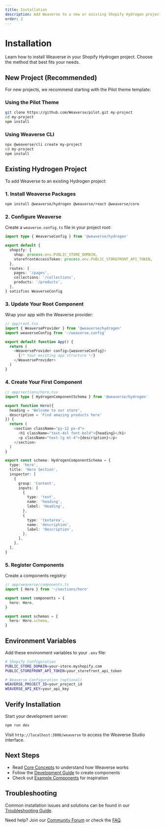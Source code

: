 ```yaml
---
title: Installation
description: Add Weaverse to a new or existing Shopify Hydrogen project.
order: 2
---
```


# Installation

Learn how to install Weaverse in your Shopify Hydrogen project. Choose the method that best fits your needs.

## New Project (Recommended)

For new projects, we recommend starting with the Pilot theme template:

### Using the Pilot Theme

```bash
git clone https://github.com/Weaverse/pilot.git my-project
cd my-project
npm install
```

### Using Weaverse CLI

```bash
npx @weaverse/cli create my-project
cd my-project
npm install
```

## Existing Hydrogen Project

To add Weaverse to an existing Hydrogen project:

### 1. Install Weaverse Packages

```bash
npm install @weaverse/hydrogen @weaverse/react @weaverse/core
```

### 2. Configure Weaverse

Create a `weaverse.config.ts` file in your project root:

```typescript
import type { WeaverseConfig } from '@weaverse/hydrogen'

export default {
  shopify: {
    shop: process.env.PUBLIC_STORE_DOMAIN,
    storefrontAccessToken: process.env.PUBLIC_STOREFRONT_API_TOKEN,
  },
  routes: {
    pages: '/pages',
    collections: '/collections',
    products: '/products',
  },
} satisfies WeaverseConfig
```

### 3. Update Your Root Component

Wrap your app with the Weaverse provider:

```typescript
// app/root.tsx
import { WeaverseProvider } from '@weaverse/hydrogen'
import weaverseConfig from '~/weaverse.config'

export default function App() {
  return (
    <WeaverseProvider config={weaverseConfig}>
      {/* Your existing app structure */}
    </WeaverseProvider>
  )
}
```

### 4. Create Your First Component

```typescript
// app/sections/hero.tsx
import type { HydrogenComponentSchema } from '@weaverse/hydrogen'

export function Hero({ 
  heading = 'Welcome to our store',
  description = 'Find amazing products here' 
}) {
  return (
    <section className="py-12 px-4">
      <h1 className="text-4xl font-bold">{heading}</h1>
      <p className="text-lg mt-4">{description}</p>
    </section>
  )
}

export const schema: HydrogenComponentSchema = {
  type: 'hero',
  title: 'Hero Section',
  inspector: [
    {
      group: 'Content',
      inputs: [
        {
          type: 'text',
          name: 'heading',
          label: 'Heading',
        },
        {
          type: 'textarea',
          name: 'description',
          label: 'Description',
        },
      ],
    },
  ],
}
```

### 5. Register Components

Create a components registry:

```typescript
// app/weaverse/components.ts
import { Hero } from '~/sections/hero'

export const components = {
  hero: Hero,
}

export const schemas = {
  hero: Hero.schema,
}
```

## Environment Variables

Add these environment variables to your `.env` file:

```bash
# Shopify Configuration
PUBLIC_STORE_DOMAIN=your-store.myshopify.com
PUBLIC_STOREFRONT_API_TOKEN=your_storefront_api_token

# Weaverse Configuration (optional)
WEAVERSE_PROJECT_ID=your_project_id
WEAVERSE_API_KEY=your_api_key
```

## Verify Installation

Start your development server:

```bash
npm run dev
```

Visit `http://localhost:3000/weaverse` to access the Weaverse Studio interface.

## Next Steps

- Read [Core Concepts](/docs/core-concepts) to understand how Weaverse works
- Follow the [Development Guide](/docs/development-guide) to create components
- Check out [Example Components](/docs/resources/examples) for inspiration

## Troubleshooting

Common installation issues and solutions can be found in our [Troubleshooting Guide](/docs/resources/troubleshooting).

Need help? Join our [Community Forum](/docs/community) or check the [FAQ](/docs/resources/faq).
